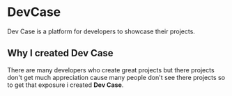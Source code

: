 # DevCase
Dev Case is a platform for developers to showcase their projects.

## Why I created Dev Case
There are many developers who create great projects but there projects don't get much appreciation cause many people don't see there projects so to get that exposure i created __Dev Case__.

